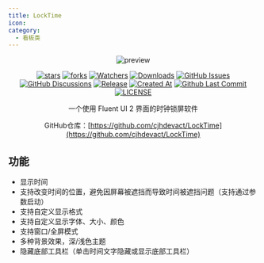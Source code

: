 ```yaml
---
title: LockTime
icon: 
category:
  - 看板类
---
```


<div align="center">

![preview](https://raw.githubusercontent.com/cjhdevact/LockTime/refs/heads/main/Assets/MainUI.png)

[![stars](https://img.shields.io/github/stars/cjhdevact/LockTime?label=Stars)](https://github.com/cjhdevact/LockTime) [![forks](https://img.shields.io/github/forks/cjhdevact/LockTime?label=Forks)](https://github.com/cjhdevact/LockTime) [![Watchers](https://img.shields.io/github/watchers/cjhdevact/LockTime?style=social)](https://github.com/cjhdevact/LockTime/watchers) [![Downloads](https://img.shields.io/github/downloads/cjhdevact/LockTime/total?style=social&label=Downloads&logo=github)](https://github.com/cjhdevact/LockTime/releases/latest) [![GitHub Issues](https://img.shields.io/github/issues-search/cjhdevact/LockTime?query=is%3Aopen&style=flat&logo=github&label=Issues&color=%233fb950)](https://github.com/cjhdevact/LockTime/issues) [![GitHub Discussions](https://img.shields.io/github/discussions/cjhdevact/LockTime?style=flat&logo=Github&label=Discussions)](https://github.com/cjhdevact/LockTime/discussions) [![Release](https://img.shields.io/github/v/release/cjhdevact/LockTime?style=flat&color=%233fb950&label=发行版)](https://github.com/cjhdevact/LockTime/releases/latest) [![Created At](https://img.shields.io/github/created-at/cjhdevact/LockTime)](https://github.com/cjhdevact/LockTime) [![Github Last Commit](https://img.shields.io/github/last-commit/cjhdevact/LockTime)](https://github.com/cjhdevact/LockTime/commits/main) [![LICENSE](https://img.shields.io/badge/License-GPL--3.0-red.svg "LICENSE")](https://github.com/cjhdevact/LockTime/blob/main/LICENSE)

一个使用 Fluent UI 2 界面的时钟锁屏软件

GitHub仓库：[https://github.com/cjhdevact/LockTime](https://github.com/cjhdevact/LockTime)

</div>

## 功能
- 显示时间
- 支持改变时间的位置，避免因屏幕被遮挡而导致时间被遮挡问题（支持通过参数启动）
- 支持自定义显示格式
- 支持自定义显示字体、大小、颜色
- 支持窗口/全屏模式
- 多种背景效果，深/浅色主题
- 隐藏底部工具栏（单击时间文字隐藏或显示底部工具栏）
